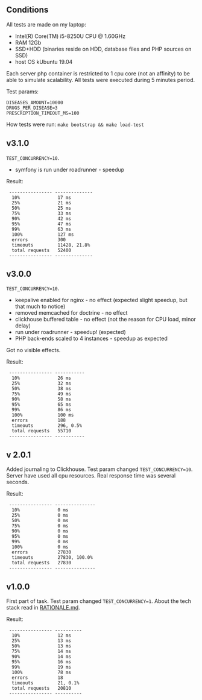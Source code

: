 ## Conditions

All tests are made on my laptop:
* Intel(R) Core(TM) i5-8250U CPU @ 1.60GHz
* RAM 12Gb
* SSD+HDD (binaries reside on HDD, database files and PHP sources on SSD)
* host OS kUbuntu 19.04
 
Each server php container is restricted to 1 cpu core (not an affinity) 
to be able to simulate scalability.
All tests were executed during 5 minutes period.

Test params:
```
DISEASES_AMOUNT=10000
DRUGS_PER_DISEASE=3
PRESCRIPTION_TIMEOUT_MS=100
```

How tests were run: `make bootstrap && make load-test`

## v3.1.0
```TEST_CONCURRENCY=10```.

* symfony is run under roadrunner - speedup

Result:
```
 ---------------- -------------- 
  10%              17 ms         
  25%              21 ms         
  50%              25 ms         
  75%              33 ms         
  90%              42 ms         
  95%              47 ms         
  99%              63 ms         
  100%             127 ms        
  errors           300           
  timeouts         11428, 21.8%  
  total requests   52400         
 ---------------- -------------- 
```

## v3.0.0
```TEST_CONCURRENCY=10```.

* keepalive enabled for nginx - no effect (expected slight speedup, but that much to notice)
* removed memcached for doctrine - no effect
* clickhouse buffered table - no effect (not the reason for CPU load, minor delay)
* run under roadrunner - speedup! (expected)
* PHP back-ends scaled to 4 instances - speedup as expected

Got no visible effects.

Result:
```
 ---------------- ----------- 
  10%              26 ms      
  25%              32 ms      
  50%              38 ms      
  75%              49 ms      
  90%              58 ms      
  95%              65 ms      
  99%              86 ms      
  100%             100 ms     
  errors           188        
  timeouts         296, 0.5%  
  total requests   55710      
 ---------------- ----------- 
```

## v 2.0.1

Added journaling to Clickhouse.
Test param changed ```TEST_CONCURRENCY=10```.
Server have used all cpu resources. Real response time was several seconds.

Result:
```
 ---------------- --------------- 
  10%              0 ms           
  25%              0 ms           
  50%              0 ms           
  75%              0 ms           
  90%              0 ms           
  95%              0 ms           
  99%              0 ms           
  100%             0 ms           
  errors           27830          
  timeouts         27830, 100.0%  
  total requests   27830          
 ---------------- --------------- 
```

## v1.0.0

First part of task.
Test param changed ```TEST_CONCURRENCY=1```.
About the tech stack read in [RATIONALE.md](RATIONALE.md).

Result:
```
 ---------------- ---------- 
  10%              12 ms     
  25%              13 ms     
  50%              13 ms     
  75%              14 ms     
  90%              14 ms     
  95%              16 ms     
  99%              19 ms     
  100%             78 ms     
  errors           18        
  timeouts         21, 0.1%  
  total requests   20810     
 ---------------- ---------- 
```